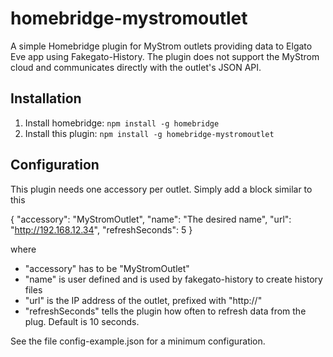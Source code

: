 # homebridge-mystromoutlet
A simple Homebridge plugin for MyStrom outlets providing data to Elgato Eve app using Fakegato-History. The plugin does not support the MyStrom cloud and communicates directly with the outlet's JSON API.

## Installation
1. Install homebridge: `npm install -g homebridge`
2. Install this plugin: `npm install -g homebridge-mystromoutlet`

## Configuration

This plugin needs one accessory per outlet. Simply add a block similar to this

   {
      "accessory": "MyStromOutlet",
      "name": "The desired name",
      "url": "http://192.168.12.34",
      "refreshSeconds": 5
   }

where
- "accessory" has to be "MyStromOutlet"
- "name" is user defined and is used by fakegato-history to create history files
- "url" is the IP address of the outlet, prefixed with "http://"
- "refreshSeconds" tells the plugin how often to refresh data from the plug. Default is 10 seconds.

See the file config-example.json for a minimum configuration.
